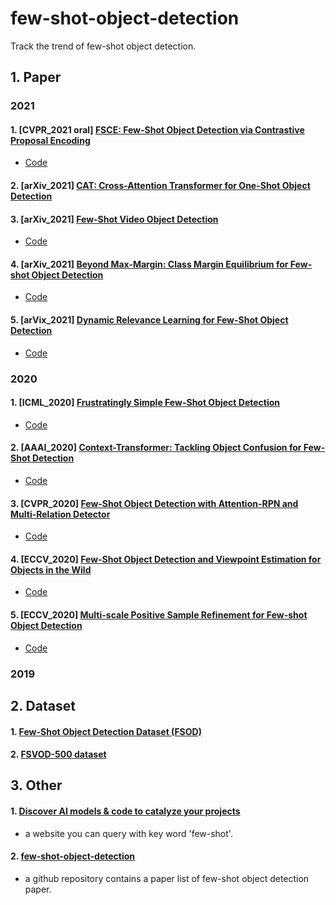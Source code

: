 # few-shot-object-detection
Track the trend of few-shot object detection.


## 1. Paper

### 2021
#### 1. [CVPR_2021 oral] [FSCE: Few-Shot Object Detection via Contrastive Proposal Encoding](https://arxiv.org/abs/2103.05950)
* [Code](https://github.com/MegviiDetection/FSCE)

#### 2. [arXiv_2021] [CAT: Cross-Attention Transformer for One-Shot Object Detection](https://arxiv.org/abs/2104.14984)

#### 3. [arXiv_2021] [Few-Shot Video Object Detection](https://arxiv.org/abs/2104.14805)
* [Code](https://github.com/fanq15/FewX)

#### 4. [arXiv_2021] [Beyond Max-Margin: Class Margin Equilibrium for Few-shot Object Detection](https://arxiv.org/abs/2103.04612)
* [Code](https://github.com/Bohao-Lee/CME)

#### 5. [arVix_2021] [Dynamic Relevance Learning for Few-Shot Object Detection](https://arxiv.org/abs/2108.02235)
* [Code](https://github.com/liuweijie19980216/DRL-for-FSOD)


### 2020
#### 1. [ICML_2020] [Frustratingly Simple Few-Shot Object Detection](https://arxiv.org/abs/2003.06957)
* [Code](https://github.com/ucbdrive/few-shot-object-detection)

#### 2. [AAAI_2020] [Context-Transformer: Tackling Object Confusion for Few-Shot Detection](https://arxiv.org/pdf/2003.07304.pdf)
* [Code](https://github.com/Ze-Yang/Context-Transformer)

#### 3. [CVPR_2020] [Few-Shot Object Detection with Attention-RPN and Multi-Relation Detector](https://arxiv.org/abs/1908.01998)
* [Code](https://github.com/fanq15/FewX)

#### 4. [ECCV_2020] [Few-Shot Object Detection and Viewpoint Estimation for Objects in the Wild](https://arxiv.org/abs/2007.12107)
* [Code](https://github.com/YoungXIAO13/FewShotDetection)


#### 5. [ECCV_2020] [Multi-scale Positive Sample Refinement for Few-shot Object Detection](https://arxiv.org/abs/2007.09384)
* [Code](https://github.com/jiaxi-wu/MPSR)

### 2019


## 2. Dataset
#### 1. [Few-Shot Object Detection Dataset (FSOD)](https://github.com/fanq15/Few-Shot-Object-Detection-Dataset)

#### 2. [FSVOD-500 dataset](https://arxiv.org/abs/2104.14805)

## 3. Other

#### 1. [Discover AI models & code to catalyze your projects](https://www.catalyzex.com/s/Few%20Shot%20Object%20Detection)
* a website you can query with key word 'few-shot'.

#### 2. [few-shot-object-detection](https://github.com/piddnad/few-shot-object-detection)
* a github repository contains a paper list of few-shot object detection paper.
